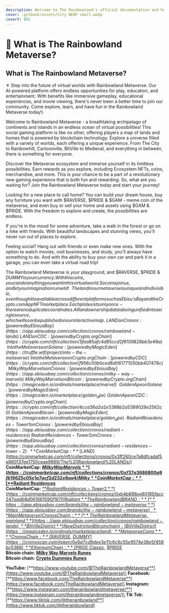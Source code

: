 ```yaml
---
description: Welcome to The Rainbowland's official documentation and help resource.
cover: .gitbook/assets/City WEBP small.webp
coverY: 801
---
```


# 🌆 What is The Rainbowland Metaverse?

## What is The Rainbowland Metaverse? <a href="#what-is-nft-worlds" id="what-is-nft-worlds"></a>

⚜️ Step into the future of virtual worlds with Rainbowland Metaverse. Our AI-powered platform offers endless opportunities for play, education, and entertainment. With benefits like immersive gameplay, educational experiences, and movie viewing, there's never been a better time to join our community. Come explore, learn, and have fun in the Rainbowland Metaverse today!\


Welcome to Rainbowland Metaverse - a breathtaking archipelago of continents and islands in an endless ocean of virtual possibilities! This social gaming platform is like no other, offering players a map of lands and homes that is powered by blockchain technology. Explore a universe filled with a variety of worlds, each offering a unique experience. From The City to Rainbowhill, Cartoonville, BitVille to Medieval, and everything in between, there is something for everyone.

Discover the Metaverse ecosystem and immerse yourself in its limitless possibilities. Earn rewards as you explore, including Ecosystem NFTs, coins, merchandise, and more. This is your chance to be a part of a revolutionary new gaming experience that is both fun and rewarding. So, what are you waiting for? Join the Rainbowland Metaverse today and start your journey!

Looking for a new place to call home? You can build your dream house, buy any furniture you want with $RAVERSE, $PRIDE & $GAM - meme coin of the metaverse, and even buy or sell your home and assets using $GAM & $PRIDE. With the freedom to explore and create, the possibilities are endless.

If you're in the mood for some adventure, take a walk in the forest or go on a hike with friends. With beautiful landscapes and stunning views, you'll never run out of places to explore.

Feeling social? Hang out with friends or even make new ones. With the option to watch movies, visit businesses, and study, you'll always have something to do. And with the ability to buy your own car and park it in a garage, you can even take a virtual road trip!

The Rainbowland Metaverse is your playground, and $RAVERSE, $PRIDE & $DUMMY is your currency. With this coins, you can do anything you want in this virtual world. So come join us, and let your imagination run wild!\
\
The land in our metaverse is unique and indivisible, even though it is available across different platforms such as Ebisu’s Bay and the Crypto.com App NFT marketplace. Each plot exists only once - there are no duplicate coordinates. All land ownership data is being unified into a single source, which will soon be published on our interactive map.\
LAND on Cronos: [powered by Ebisus Bay](https://app.ebisusbay.com/collection/cronos/rainbowland-lands)\
LAND on CDC: [powered by Crypto.org Chain](https://crypto.com/nft/collection/3faa85afc4d85ccd2f6109828bb3e49a)\
\
Into the Metaverse on Solana: [powered by Magic Eden](https://truffle.wtf/project/into-the-metaverse)\
Into the Metaverse on Crypto.org Chain: [powered by CDC](https://crypto.com/nft/collection/f956c00b0ced8d061771050bb407476c)\
\
Milky Way Marvels on Cronos: [powered by Ebisus Bay](https://app.ebisusbay.com/collection/cronos/milky-way-marvels)\
Milky Way Marvels on Bitcoin: [powered by Crypto.org Chain](https://magiceden.io/ordinals/marketplace/marvel)\
\
Golden Ape on Solana: [powered by Magic Eden](https://magiceden.io/marketplace/golden_ape)\
Golden Ape on CDC: [powered by Crypto.org Chain](https://crypto.com/nft/collection/4cca36a2a2e3388b2a5389029e2562c0)\
Golden Ape on Bitcoin: [powered by Magic Eden](https://magiceden.io/ordinals/marketplace/golden_ape)\
\
Radiant Resedences - Tower 1 on Cronos: [powered by Ebisus Bay](https://app.ebisusbay.com/collection/cronos/radiant-residences)\
Radiant Residences - Tower 2 on Cronos: [powered by Ebisus Bay](https://app.ebisusbay.com/collection/cronos/radiant-residences-tower-2)\
\
**CoinMarketCap:** [$LAND](https://coinmarketcap.com/nft/collections/cronos/0x3ff260ce7a8dfcadaf5e880137ee1750ceae9889/The%20Rainbowland%20LANDs/)\
**CoinMarketCap:** [**$Milky Way Marvels**](https://coinmarketcap.com/nft/collections/cronos/0xf37a3686800a9fb19625c05e1a7acf2d232e8aa4/Milky%20Way%20Marvels/)\
**CoinMarketCap:** [**$Radiant Residences**](https://coinmarketcap.com/nft/collections/cronos/0x3720cde69e4e997bbdeaec7b4e7b5f8c3c406869/Radiant%20Residences/)\
**CoinMarketCap:** [**$Radiant Residences - Tower 2**](https://coinmarketcap.com/nft/collections/cronos/0xb4b898ee60185facc247aadb8d061661590f167f/Radiant%20Residences%20-%20Tower%202/)\
**The Rainbowland BRAND:** [**https://app.ebisusbay.com/brands/the-rainbowland-metaverse**](https://app.ebisusbay.com/brands/the-rainbowland-metaverse)\
\
**Main Metaverse (Cronos Chain):** [**The Rainbowland Metaverse, mainland**](https://app.ebisusbay.com/collection/cronos/rainbowland-lands)\
**BitVille District** (New District on Bitcoin chain): [BitVille District](https://magiceden.io/ordinals/marketplace/land)\
\
**Metaverse Coins**\
**Cronos Chain:** [$RAVERSE](https://cronoscan.com/token/0xd504ab14f8a0eef1c2044b312aa645e027787e97), [$DUMMY](https://cronoscan.com/token/0x6a7cd9dee3e11c6c6c55e9574e38e5f458bc5366)\
**Ethereum Chain:** [$PRIDE Classic](https://etherscan.io/token/0x5881da4527bcdc44a100f8ba2efc4039243d2c07), [$PRIDE](https://etherscan.io/address/0x7cb97a776a49e272baccad31396405a94f3fb3f8)\
**Bitcoin chain:** [**Milky Way Marvels Runes**](https://magiceden.io/runes/MILKY%E2%80%A2WAY%E2%80%A2MARVELS)\
**Bitcoin chain:** [**Crypto Dummies Runes**](https://magiceden.io/runes/CRYPTO%E2%80%A2DUMMIES)

**YouTube:** [**https://www.youtube.com/@TheRainbowlandMetaverse**](https://www.youtube.com/@TheRainbowlandMetaverse)\
**Facebook:** [**https://www.facebook.com/TheRainbowlandMetaverse**](https://www.facebook.com/TheRainbowlandMetaverse)\
**Instagram:** [**https://www.instagram.com/therainbowlandmetaverse/**](https://www.instagram.com/therainbowlandmetaverse/)\
**Tik Tok:** [**https://www.tiktok.com/@therainbowland**](https://www.tiktok.com/@therainbowland)
